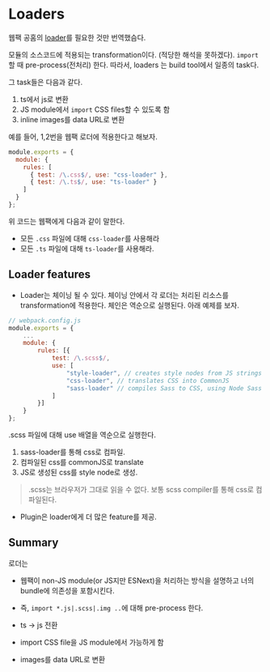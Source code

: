 # Loaders

웹팩 공홈의 [loader](https://webpack.js.org/concepts/loaders/)를 필요한 것만 번역했슴다.

모듈의 소스코드에 적용되는 transformation이다. (적당한 해석을 못하겠다). `import` 할 때 pre-process(전처리) 한다. 따라서, loaders 는 build tool에서 일종의 task다.

그 task들은 다음과 같다.

1. ts에서 js로 변환
2. JS module에서 `import` CSS files할 수 있도록 함
3. inline images를 data URL로 변환

예를 들어, 1,2번을 웹팩 로더에 적용한다고 해보자.

```js
module.exports = {
  module: {
    rules: [
      { test: /\.css$/, use: "css-loader" },
      { test: /\.ts$/, use: "ts-loader" }
    ]
  }
};
```

위 코드는 웹팩에게 다음과 같이 말한다.

- 모든 `.css` 파일에 대해 `css-loader`를 사용해라
- 모든 `.ts` 파일에 대해 `ts-loader`를 사용해라.

## Loader features

- Loader는 체이닝 될 수 있다. 체이닝 안에서 각 로더는 처리된 리소스를 transformation에 적용한다. 체인은 역순으로 실행된다. 아래 예제를 보자.

```js
// webpack.config.js
module.exports = {
    ...
    module: {
        rules: [{
            test: /\.scss$/,
            use: [
                "style-loader", // creates style nodes from JS strings
                "css-loader", // translates CSS into CommonJS
                "sass-loader" // compiles Sass to CSS, using Node Sass by default
            ]
        }]
    }
};
```

.scss 파일에 대해 use 배열을 역순으로 실행한다.

1. sass-loader를 통해 css로 컴파일.
2. 컴파일된 css를 commonJS로 translate
3. JS로 생성된 css를 style node로 생성.

> .scss는 브라우저가 그대로 읽을 수 없다. 보통 scss compiler를 통해 css로 컴파일된다.

- Plugin은 loader에게 더 많은 feature를 제공.

## Summary

로더는 
- 웹팩이 non-JS module(or JS지만 ESNext)을 처리하는 방식을 설명하고 너의 bundle에 의존성을 포함시킨다.
- 즉, `import *.js|.scss|.img ..`에 대해 pre-process 한다. 

- ts -> js 전환 
- import CSS file을 JS module에서 가능하게 함 
- images를 data URL로 변환